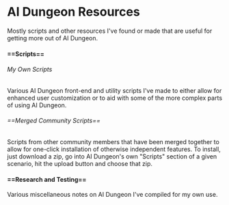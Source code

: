 # AI Dungeon Resources
Mostly scripts and other resources I've found or made that are useful for getting more out of AI Dungeon.

#### ==Scripts==
###### My Own Scripts
Various AI Dungeon front-end and utility scripts I've made to either allow for enhanced user customization or to aid with some of the more complex parts of using AI Dungeon.<br />

###### ==Merged Community Scripts==
Scripts from other community members that have been merged together to allow for one-click installation of otherwise independent features. To install, just download a zip, go into AI Dungeon's own "Scripts" section of a given scenario, hit the upload button and choose that zip.<br />

#### ==Research and Testing==
Various miscellaneous notes on AI Dungeon I've compiled for my own use.
